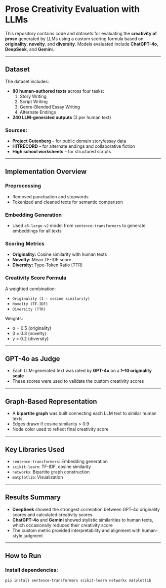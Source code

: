 # Prose Creativity Evaluation with LLMs

This repository contains code and datasets for evaluating the **creativity of prose** generated by LLMs using a custom scoring formula based on **originality**, **novelty**, and **diversity**. Models evaluated include **ChatGPT-4o**, **DeepSeek**, and **Gemini**.

---

## Dataset

The dataset includes:
- **80 human-authored texts** across four tasks:
  1. Story Writing
  2. Script Writing
  3. Genre-Blended Essay Writing
  4. Alternate Endings
- **240 LLM-generated outputs** (3 per human text)

### Sources:
- **Project Gutenberg** – for public domain story/essay data
- **HITRECORD** – for alternate endings and collaborative fiction
- **High school worksheets** – for structured scripts

---

## Implementation Overview

### Preprocessing
- Removed punctuation and stopwords
- Tokenized and cleaned texts for semantic comparison

### Embedding Generation
- Used `e5-large-v2` model from `sentence-transformers` to generate embeddings for all texts

### Scoring Metrics
- **Originality:** Cosine similarity with human texts
- **Novelty:** Mean TF-IDF score
- **Diversity:** Type-Token Ratio (TTR)

### Creativity Score Formula
A weighted combination:
- `Originality (1 - cosine similarity)`
- `Novelty (TF-IDF)`
- `Diversity (TTR)`

Weights:
- α = 0.5 (originality)
- β = 0.3 (novelty)
- γ = 0.2 (diversity)

---

## GPT-4o as Judge

- Each LLM-generated text was rated by **GPT-4o** on a **1–10 originality scale**
- These scores were used to validate the custom creativity scores

---

## Graph-Based Representation

- A **bipartite graph** was built connecting each LLM text to similar human texts
- Edges drawn if cosine similarity > 0.9
- Node color used to reflect final creativity score

---

## Key Libraries Used

- `sentence-transformers`: Embedding generation
- `scikit-learn`: TF-IDF, cosine similarity
- `networkx`: Bipartite graph construction
- `matplotlib`: Visualization

---

## Results Summary

- **DeepSeek** showed the strongest correlation between GPT-4o originality scores and calculated creativity scores
- **ChatGPT-4o** and **Gemini** showed stylistic similarities to human texts, which occasionally reduced their creativity score
- The custom metric provided interpretability and alignment with human-style judgment

---

##  How to Run

### Install dependencies:
```bash
pip install sentence-transformers scikit-learn networkx matplotlib
